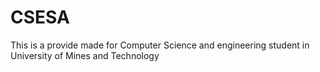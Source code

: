# CSESA
This is a provide made for Computer Science and engineering student in University of Mines and Technology
